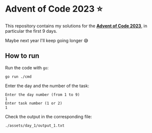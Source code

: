 # Advent of Code 2023 ⭐️

This repository contains my solutions for the [**Advent of Code 2023**](https://adventofcode.com/2023), in particular the first 9 days.

Maybe next year I'll keep going longer 😅

## How to run

Run the code with `go`:
```shell
go run ./cmd
```

Enter the day and the number of the task:
```shell
Enter the day number (from 1 to 9)
1
Enter task number (1 or 2)
1
```

Check the output in the corresponding file:
```text
./assets/day_1/output_1.txt
```
